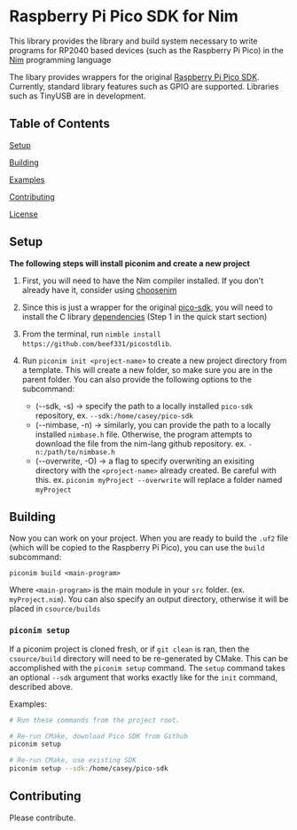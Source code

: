 # Raspberry Pi Pico SDK for Nim

This library provides the library and build system necessary to write programs for RP2040 based devices (such as the Raspberry Pi Pico) in the [Nim](https://nim-lang.org/) programming language

The libary provides wrappers for the original [Raspberry Pi Pico SDK](https://github.com/raspberrypi/pico-sdk). Currently, standard library features such as GPIO are supported. Libraries such as TinyUSB are in development.

## Table of Contents

[Setup](##Setup)

[Building](##Building)

[Examples](examples)

[Contributing](##Contributing)

[License](LICENSE)

## Setup

**The following steps will install piconim and create a new project**

1. First, you will need to have the Nim compiler installed. If you don't already 
have it, consider using [choosenim](https://github.com/dom96/choosenim)

2. Since this is just a wrapper for the original 
[pico-sdk](https://github.com/raspberrypi/pico-sdk), you will need to install the C 
library [dependencies](https://github.com/raspberrypi/pico-sdk#quick-start-your-own-project) 
(Step 1 in the quick start section)

3. From the terminal, run `nimble install https://github.com/beef331/picostdlib`.

4. Run `piconim init <project-name>` to create a new project directory from a 
template. This will create a new folder, so make sure you are in the parent folder.
You can also provide the following options to the subcommand:
    - (--sdk, -s) -> specify the path to a locally installed `pico-sdk` repository, 
    ex.  `--sdk:/home/casey/pico-sdk`
    - (--nimbase, -n) -> similarly, you can provide the path to a locally installed 
    `nimbase.h` file. Otherwise, the program attempts to download the file from
    the nim-lang github repository. ex. `-n:/path/to/nimbase.h`
    - (--overwrite, -O) -> a flag to specify overwriting an exisiting directory 
    with the `<project-name>` already created. Be careful with this. 
    ex. `piconim myProject --overwrite` will replace a folder named `myProject`

## Building

Now you can work on your project. When you are ready to build the `.uf2` file 
(which will be copied to the Raspberry Pi Pico), you can use the `build` subcommand:

`piconim build <main-program>`

Where `<main-program>` is the main module in your `src` folder. (ex. `myProject.nim`). 
You can also specify an output directory, otherwise it will be placed in `csource/builds`

### `piconim setup`

If a piconim project is cloned fresh, or if `git clean` is ran, then the `csource/build`
directory will need to be re-generated by CMake. This can be accomplished with the
`piconim setup` command. The `setup` command takes an optional `--sdk` argument that works
exactly like for the `init` command, described above.

Examples:

```bash
# Run these commands from the project root.

# Re-run CMake, download Pico SDK from Github
piconim setup

# Re-run CMake, use existing SDK
piconim setup --sdk:/home/casey/pico-sdk
```

## Contributing

Please contribute.
